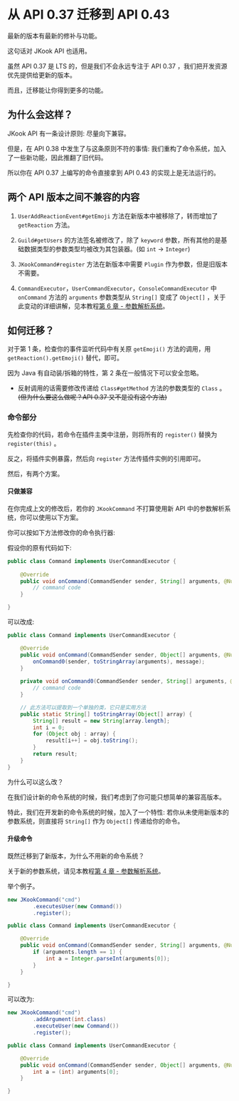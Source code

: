 # 从 API 0.37 迁移到 API 0.43

最新的版本有最新的修补与功能。

这句话对 JKook API 也适用。

虽然 API 0.37 是 LTS 的，但是我们不会永远专注于 API 0.37 ，我们把开发资源优先提供给更新的版本。

而且，迁移能让你得到更多的功能。

## 为什么会这样？

JKook API 有一条设计原则: 尽量向下兼容。

但是，在 API 0.38 中发生了与这条原则不符的事情: 我们重构了命令系统，加入了一些新功能，因此推翻了旧代码。

所以你在 API 0.37 上编写的命令直接拿到 API 0.43 的实现上是无法运行的。

## 两个 API 版本之间不兼容的内容

1. `UserAddReactionEvent#getEmoji` 方法在新版本中被移除了，转而增加了 `getReaction` 方法。

2. `Guild#getUsers` 的方法签名被修改了，除了 `keyword` 参数，所有其他的是基础数据类型的参数类型均被改为其包装器。(如 `int` -> `Integer`)

3. `JKookCommand#register` 方法在新版本中需要 `Plugin` 作为参数，但是旧版本不需要。

4. `CommandExecutor`，`UserCommandExecutor`，`ConsoleCommandExecutor` 中 `onCommand` 方法的 `arguments` 参数类型从 `String[]` 变成了 `Object[]` ，关于此变动的详细讲解，见本教程[第 6 章 - 参数解析系统](ch_6/README.md#参数解析系统)。


## 如何迁移？

对于第 1 条，检查你的事件监听代码中有关原 `getEmoji()` 方法的调用，用 `getReaction().getEmoji()` 替代，即可。

因为 Java 有自动装/拆箱的特性，第 2 条在一般情况下可以安全忽略。
* 反射调用的话需要修改传递给 `Class#getMethod` 方法的参数类型的 `Class` 。~~(但为什么要这么做呢？API 0.37 又不是没有这个方法)~~

### 命令部分

先检查你的代码，若命令在插件主类中注册，则将所有的 `register()` 替换为 `register(this)` 。

反之，将插件实例暴露，然后向 `register` 方法传插件实例的引用即可。

然后，有两个方案。

#### 只做兼容

在你完成上文的修改后，若你的 `JKookCommand` 不打算使用新 API 中的参数解析系统，你可以使用以下方案。

你可以按如下方法修改你的命令执行器:

假设你的原有代码如下:

```java
public class Command implements UserCommandExecutor {
    
    @Override
    public void onCommand(CommandSender sender, String[] arguments, @Nullable Message message) {
        // command code
    }

}
```

可以改成:

```java
public class Command implements UserCommandExecutor {

    @Override
    public void onCommand(CommandSender sender, Object[] arguments, @Nullable Message message) {
        onCommand0(sender, toStringArray(arguments), message);
    }
    
    private void onCommand0(CommandSender sender, String[] arguments, @Nullable Message message) {
        // command code
    }

    // 此方法可以提取到一个单独的类，它只是实用方法
    public static String[] toStringArray(Object[] array) {
        String[] result = new String[array.length];
        int i = 0;
        for (Object obj : array) {
            result[i++] = obj.toString();
        }
        return result;
    }
}
```

为什么可以这么改？

在我们设计新的命令系统的时候，我们考虑到了你可能只想简单的兼容高版本。

特此，我们在开发新的命令系统的时候，加入了一个特性: 若你从未使用新版本的参数系统，则直接将 `String[]` 作为 `Object[]` 传递给你的命令。

#### 升级命令

既然迁移到了新版本，为什么不用新的命令系统？

关于新的参数系统，请见本教程[第 4 章 - 参数解析系统](ch_6/README.md#参数解析系统)。

举个例子。

```java
new JKookCommand("cmd")
        .executesUser(new Command())
        .register();
```

```java
public class Command implements UserCommandExecutor {

    @Override
    public void onCommand(CommandSender sender, String[] arguments, @Nullable Message message) {
        if (arguments.length == 1) {
            int a = Integer.parseInt(arguments[0]);
        }
    }

}
```

可以改为:

```java
new JKookCommand("cmd")
        .addArgument(int.class)
        .executeUser(new Command())
        .register();
```

```java
public class Command implements UserCommandExecutor {

    @Override
    public void onCommand(CommandSender sender, Object[] arguments, @Nullable Message message) {
        int a = (int) arguments[0];
    }

}
```
